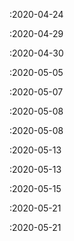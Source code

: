  :2020-04-24

 :2020-04-29

 :2020-04-30

 :2020-05-05

 :2020-05-07

 :2020-05-08

 :2020-05-08

 :2020-05-13

 :2020-05-13

 :2020-05-15

 :2020-05-21

 :2020-05-21

